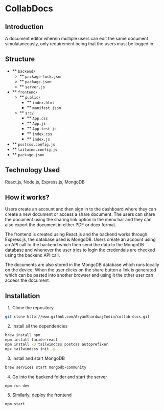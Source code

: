 # CollabDocs

## Introduction

A document editor wherein multiple users can edit the same document simulataneously, only requirement being that the users must be logged in.

## Structure

- ** `backend/`
    - ** `package-lock.json`
    - ** `package.json`
    - ** `server.js`
- ** `frontend/`
    - ** `public/`
        - ** `index.html`
        - ** `manifest.json`
    - ** `src/`
        - ** `App.css`
        - ** `App.js`
        - ** `App.test.js`
        - ** `index.css`
        - ** `index.js`
- ** `postcss.config.js`
- ** `tailwind.config.js`
- ** `package.json`

## Technology Used

React.js, Node.js, Express.js, MongoDB

## How it works?

Users create an account and then sign in to the dashboard where they can create a new document or access a share document. The users can share the document using the sharing link option in the menu bar and they can also export the document in either PDF or docx format.

The frontend is created using React.js and the backend works through Express.js, the database used is MongoDB. Users create an account using an API call to the backend which then send the data to the MongoDB database and whenever the user tries to login the credentials are checked using the backend API call.

The documents are also stored in the MongoDB database which runs locally on the device. When the user clicks on the share button a link is generated which can be pasted into another browser and using it the other user can access the document.

## Installation

1. Clone the repository

```bash
git clone http://www.github.com/AryanBhardwajIndia/collab-docs.git
```

2. Install all the dependencies

```bash
brew install npm
npm install lucide-react
npm install -D tailwindcss postcss autoprefixer
npx tailwindcss init -p
```

3. Install and start MongoDB

```bash
brew services start mongodb-community
```

4. Go into the backend folder and start the server

```bash
npm run dev
```

5. Similarly, deploy the frontend

```bash
npm start
```